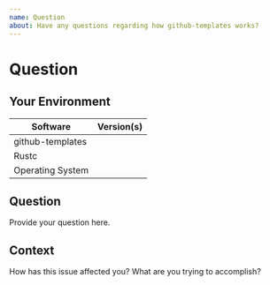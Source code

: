 ```yaml
---
name: Question
about: Have any questions regarding how github-templates works?
---
```


# Question
## Your Environment
| Software         | Version(s) |
| ---------------- | ---------- |
| github-templates      |
| Rustc            |
| Operating System |

## Question
Provide your question here.

## Context
How has this issue affected you? What are you trying to accomplish?
